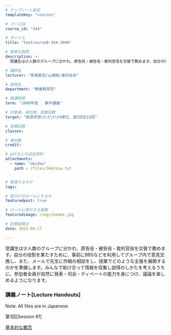 ```yaml
---
# テンプレート指定
templateKey: "courses"

# コースID
course_id: "344"

# タイトル
title: "testcourse8-344-1000"

# 簡単な説明
description: >-
  受講生は少人数のグループに分かれ、原告役・被告役・裁判官役を交替で務めます。自分の役割を果たすために、事前にBBSなどを利用してグループ内で意見交換し、また、メールで先生に作戦の相談をし、授業でどのよ...

# 講師名
lecturer: "馬場嘉信/山根隆/東村岳史"

# 部局名
department: "教養教育院"

# 開講時限
term: "1000年度	集中講義"

# 対象者、単位数、授業回数
target: "経済学部\t\t\t\t4単位、週1回全15回"

# 授業回数
classes: 

# 単位数
credit: 

# pdfなどの追加資料
attachments: 
  - name: "abcdaa" 
    path : /files/344/ocw.txt


# 関連するタグ
tags:

# 色付けのロールにするか
featuredpost: true

# ロールに表示する画像
featuredimage: /img/chemex.jpg

# 記事投稿日
date: 2012-04-17

---
```

受講生は少人数のグループに分かれ、原告役・被告役・裁判官役を交替で務めます。自分の役割を果たすために、事前にBBSなどを利用してグループ内で意見交換し、また、メールで先生に作戦の相談をし、授業でどのような主張を展開するのかを準備します。みんなで助け合って情報を収集し説得のしかたを考えるうちに、参加者全員が自然に発表・司会・ディベートの能力を身につけ、議論を楽しめるようになります。




### 講義ノート[Lecture Handouts]

Note: All files are in Japanese. 

第1回[Session #1]


[基本的な概念](/files/344/lect1.pdf) 


